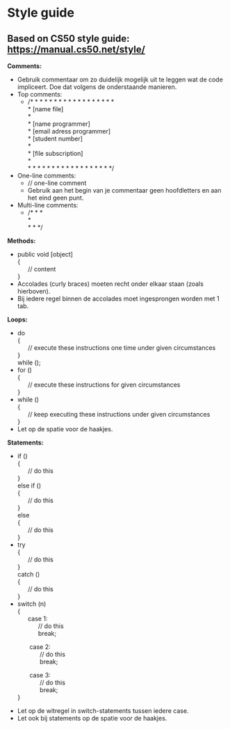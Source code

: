 Style guide
===========
Based on CS50 style guide: https://manual.cs50.net/style/
---------------------------------------------------------

**Comments:**
* Gebruik commentaar om zo duidelijk mogelijk uit te leggen wat de code impliceert. Doe dat volgens de onderstaande manieren.
* Top comments:
  - /* * * * * * * * * * * * * * * * * *  
   \* [name file]    
   \*       
   \* [name programmer]    
   \* [email adress programmer]    
   \* [student number]    
   \*   
   \* [file subscription]   
   \*   
   \* * * * * * * * * * * * * * * * * */
* One-line comments:
  - // one-line comment
  - Gebruik aan het begin van je commentaar geen hoofdletters en aan het eind geen punt.
* Multi-line comments:
  - /* * *   
  \*     
  \* * */    

**Methods:**
* public void [object]     
{     
&nbsp;&nbsp;&nbsp;&nbsp;&nbsp;&nbsp;// content     
}   
* Accolades (curly braces) moeten recht onder elkaar staan (zoals hierboven).
* Bij iedere regel binnen de accolades moet ingesprongen worden met 1 tab.    

**Loops:**
* do     
{    
&nbsp;&nbsp;&nbsp;&nbsp;&nbsp;&nbsp;// execute these instructions one time under given circumstances      
}    
while ();
* for ()     
{    
&nbsp;&nbsp;&nbsp;&nbsp;&nbsp;&nbsp;// execute these instructions for given circumstances     
}     
* while ()      
{    
&nbsp;&nbsp;&nbsp;&nbsp;&nbsp;&nbsp;// keep executing these instructions under given circumstances      
}
* Let op de spatie voor de haakjes.

**Statements:**
* if ()          
{     
&nbsp;&nbsp;&nbsp;&nbsp;&nbsp;&nbsp;// do this     
}     
else if ()     
{    
&nbsp;&nbsp;&nbsp;&nbsp;&nbsp;&nbsp;// do this     
}     
else   
{     
&nbsp;&nbsp;&nbsp;&nbsp;&nbsp;&nbsp;// do this          
}  
* try     
{     
&nbsp;&nbsp;&nbsp;&nbsp;&nbsp;&nbsp;// do this       
}      
catch ()      
{     
&nbsp;&nbsp;&nbsp;&nbsp;&nbsp;&nbsp;// do this     
}
* switch (n)     
{     
&nbsp;&nbsp;&nbsp;&nbsp;&nbsp;&nbsp;case 1:     
&nbsp;&nbsp;&nbsp;&nbsp;&nbsp;&nbsp;&nbsp;&nbsp;&nbsp;&nbsp;&nbsp;&nbsp;// do this     
&nbsp;&nbsp;&nbsp;&nbsp;&nbsp;&nbsp;&nbsp;&nbsp;&nbsp;&nbsp;&nbsp;&nbsp;break;     
       
&nbsp;&nbsp;&nbsp;&nbsp;&nbsp;&nbsp;&nbsp;&nbsp;&nbsp;&nbsp;&nbsp;&nbsp;&nbsp;case 2:     
&nbsp;&nbsp;&nbsp;&nbsp;&nbsp;&nbsp;&nbsp;&nbsp;&nbsp;&nbsp;&nbsp;&nbsp;&nbsp;&nbsp;&nbsp;&nbsp;&nbsp;&nbsp;&nbsp;// do this     
&nbsp;&nbsp;&nbsp;&nbsp;&nbsp;&nbsp;&nbsp;&nbsp;&nbsp;&nbsp;&nbsp;&nbsp;&nbsp;&nbsp;&nbsp;&nbsp;&nbsp;&nbsp;&nbsp;break;     
       
&nbsp;&nbsp;&nbsp;&nbsp;&nbsp;&nbsp;&nbsp;&nbsp;&nbsp;&nbsp;&nbsp;&nbsp;&nbsp;case 3:     
&nbsp;&nbsp;&nbsp;&nbsp;&nbsp;&nbsp;&nbsp;&nbsp;&nbsp;&nbsp;&nbsp;&nbsp;&nbsp;&nbsp;&nbsp;&nbsp;&nbsp;&nbsp;&nbsp;// do this     
&nbsp;&nbsp;&nbsp;&nbsp;&nbsp;&nbsp;&nbsp;&nbsp;&nbsp;&nbsp;&nbsp;&nbsp;&nbsp;&nbsp;&nbsp;&nbsp;&nbsp;&nbsp;&nbsp;break;   
&nbsp;&nbsp;&nbsp;&nbsp;&nbsp;&nbsp;}    
* Let op de witregel in switch-statements tussen iedere case.
* Let ook bij statements op de spatie voor de haakjes.